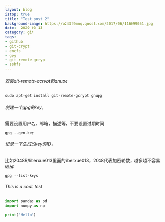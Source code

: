 ```yaml
---
layout: blog
istop: true
title: "Test post 2"
background-image: https://o243f9mnq.qnssl.com/2017/06/116099051.jpg
date:  2020-08-13
category: git
tags:
- github
- git-crypt
- encfs
- gpg
- git-remote-gcryp
- sshfs
---
```


######  安装git-remote-gcrypt和gnupg
```
sudo apt-get install git-remote-gcrypt gnupg
```
###### 创建一个gpg的key，
 需要设置用户名，邮箱，描述等，不要设置过期时间
```
gpg --gen-key
```
###### 记录一下生成的key的ID，

比如2048R/liberxue013里面的liberxue013，2048代表加密轮数，越多越不容易破解
```
gpg --list-keys
```
###### This is a code test
```python
import pandas as pd
import numpy as np

print("Hello")
```







